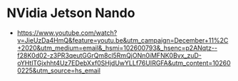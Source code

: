 # NVidia Jetson Nando
* https://www.youtube.com/watch?v=JieUzDa4HmQ&feature=youtu.be&utm_campaign=December+11%2C+2020&utm_medium=email&_hsmi=102600793&_hsenc=p2ANqtz--f28K0d02-z3PR3qeutGGrQm8cl5RmQjONn0iMFNK0Bvx_zuD-oYHtlTGjxhht4Uz7EDebXxf0SHjdUwYLLf76UIRGFA&utm_content=102600225&utm_source=hs_email
